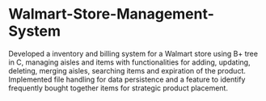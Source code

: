 # Walmart-Store-Management-System
Developed a inventory and billing system for a Walmart store using B+ tree in C, managing aisles and items with
functionalities for adding, updating, deleting, merging aisles, searching items and expiration of the product.
Implemented file handling for data persistence and a feature to identify frequently bought together items for
strategic product placement.
